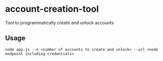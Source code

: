 # account-creation-tool
Tool to programmatically create and unlock accounts

## Usage
`node app.js --n <number of accounts to create and unlock> --url <node endpoint including credentials>`

